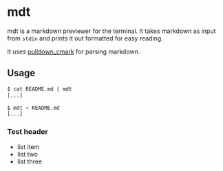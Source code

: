 # mdt

mdt is a markdown previewer for the terminal. It takes markdown as input from `stdin` and prints it out formatted for easy reading.

It uses [pulldown_cmark](http://www.github.com/google/pulldown-cmark) for parsing markdown.

## Usage

```sh
$ cat README.md | mdt
[...]
```

```sh
$ mdt < README.md
[...]
```

### Test header

* list item
* list two
* list three
